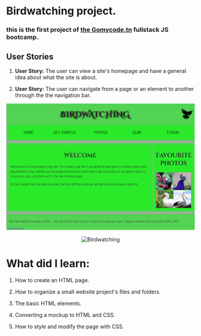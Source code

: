 # Birdwatching project.

### this is the first project of [the Gomycode.tn](https://www.gomycode.tn) fullstack JS bootcamp.

## User Stories

1. <strong>User Story:</strong> The user can view a site's homepage and have a general idea about what the site is about.

2. <strong>User Story:</strong> The user can navigate from a page or an element to another through the the navigation bar.

<p align="center">
    <img src="Screenshot.png" alt="Birdwatching" title="Birdwatching">
</p>
<p align="center">
    <img src="validacion.PNG" alt="Birdwatching" title="Birdwatching">
</p>

# What did I learn:


1. How to create an HTML page.

2. How to organize a small website project's files and folders.

3. The basic HTML elements.

4. Converting a mockup to HTML and CSS.

5. How to style and modify the page with CSS.